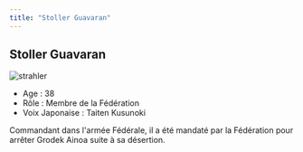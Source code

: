 ```yaml
---
title: "Stoller Guavaran"
---
```


Stoller Guavaran
----------------

![strahler](/images/stories/saga/gundamage/persos/stoller.png)
- Age : 38  
- Rôle : Membre de la Fédération  
- Voix Japonaise : Taiten Kusunoki


Commandant dans l'armée Fédérale, il a été mandaté par la Fédération pour arrêter Grodek Ainoa suite à sa désertion.

